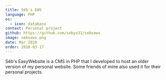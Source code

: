 ```yaml
---
title: Séb's EWS
language: PHP
os:
  - icon: database
context: Personal project
github: https://github.com/sebyx31/sebsews
image: sebsews.png
date: Mar 2010
order: 2010-03-17
---
```


Séb's EasyWebsite is a CMS in PHP that I developed to host an older version of my personal website. Some friends of mine also used it for their personal projects.
